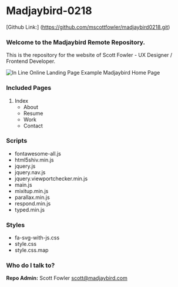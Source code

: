 # Madjaybird-0218 #

[Github Link:] (https://github.com/mscottfowler/madjaybird0218.git)

### Welcome to the Madjaybird Remote Repository.

This is the repository for the website of Scott Fowler - UX Designer / Frontend Developer.

![In Line Online Landing Page](https://www.madjaybird.com/assets/git-images/madjaybird-home.png "Example Madjaybird Home Page Photo")
Example Madjaybird Home Page

### Included Pages
1. Index
    + About
    + Resume
    + Work
    + Contact

### Scripts
+ fontawesome-all.js
+ html5shiv.min.js
+ jquery.js
+ jquery.nav.js
+ jquery.viewportchecker.min.js
+ main.js
+ mixitup.min.js
+ parallax.min.js
+ respond.min.js
+ typed.min.js

### Styles
 + fa-svg-with-js.css
  + style.css
  + style.css.map

### Who do I talk to? ###

**Repo Admin:** Scott Fowler [scott@madjaybird.com](mailto:scott@madjaybird.com)